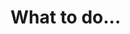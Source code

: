 [title]: # (Steps)
[tags]: # (introduction)
[priority]: # (1)
# What to do...

<!-- in/with the integration product refer to Okta for SAML integration folder for reference on what to add here, usually the initial integration setup steps. Can topic to Configuring... etc. -->
